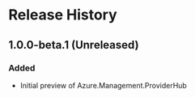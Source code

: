 # Release History

## 1.0.0-beta.1 (Unreleased)
### Added
- Initial preview of Azure.Management.ProviderHub